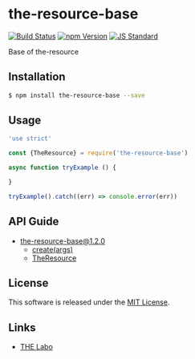 the-resource-base
==========

<!---
This file is generated by ape-tmpl. Do not update manually.
--->

<!-- Badge Start -->
<a name="badges"></a>

[![Build Status][bd_travis_shield_url]][bd_travis_url]
[![npm Version][bd_npm_shield_url]][bd_npm_url]
[![JS Standard][bd_standard_shield_url]][bd_standard_url]

[bd_repo_url]: https://github.com/the-labo/the-resource-base
[bd_travis_url]: http://travis-ci.org/the-labo/the-resource-base
[bd_travis_shield_url]: http://img.shields.io/travis/the-labo/the-resource-base.svg?style=flat
[bd_travis_com_url]: http://travis-ci.com/the-labo/the-resource-base
[bd_travis_com_shield_url]: https://api.travis-ci.com/the-labo/the-resource-base.svg?token=
[bd_license_url]: https://github.com/the-labo/the-resource-base/blob/master/LICENSE
[bd_codeclimate_url]: http://codeclimate.com/github/the-labo/the-resource-base
[bd_codeclimate_shield_url]: http://img.shields.io/codeclimate/github/the-labo/the-resource-base.svg?style=flat
[bd_codeclimate_coverage_shield_url]: http://img.shields.io/codeclimate/coverage/github/the-labo/the-resource-base.svg?style=flat
[bd_gemnasium_url]: https://gemnasium.com/the-labo/the-resource-base
[bd_gemnasium_shield_url]: https://gemnasium.com/the-labo/the-resource-base.svg
[bd_npm_url]: http://www.npmjs.org/package/the-resource-base
[bd_npm_shield_url]: http://img.shields.io/npm/v/the-resource-base.svg?style=flat
[bd_standard_url]: http://standardjs.com/
[bd_standard_shield_url]: https://img.shields.io/badge/code%20style-standard-brightgreen.svg

<!-- Badge End -->


<!-- Description Start -->
<a name="description"></a>

Base of the-resource

<!-- Description End -->


<!-- Overview Start -->
<a name="overview"></a>



<!-- Overview End -->


<!-- Sections Start -->
<a name="sections"></a>

<!-- Section from "doc/guides/01.Installation.md.hbs" Start -->

<a name="section-doc-guides-01-installation-md"></a>

Installation
-----

```bash
$ npm install the-resource-base --save
```


<!-- Section from "doc/guides/01.Installation.md.hbs" End -->

<!-- Section from "doc/guides/02.Usage.md.hbs" Start -->

<a name="section-doc-guides-02-usage-md"></a>

Usage
---------

```javascript
'use strict'

const {TheResource} = require('the-resource-base')

async function tryExample () {

}

tryExample().catch((err) => console.error(err))

```


<!-- Section from "doc/guides/02.Usage.md.hbs" End -->

<!-- Section from "doc/guides/10.API Guide.md.hbs" Start -->

<a name="section-doc-guides-10-a-p-i-guide-md"></a>

API Guide
-----

+ [the-resource-base@1.2.0](./doc/api/api.md)
  + [create(args)](./doc/api/api.md#the-resource-base-function-create)
  + [TheResource](./doc/api/api.md#the-resource-class)


<!-- Section from "doc/guides/10.API Guide.md.hbs" End -->


<!-- Sections Start -->


<!-- LICENSE Start -->
<a name="license"></a>

License
-------
This software is released under the [MIT License](https://github.com/the-labo/the-resource-base/blob/master/LICENSE).

<!-- LICENSE End -->


<!-- Links Start -->
<a name="links"></a>

Links
------

+ [THE Labo][t_h_e_labo_url]

[t_h_e_labo_url]: https://github.com/the-labo

<!-- Links End -->
